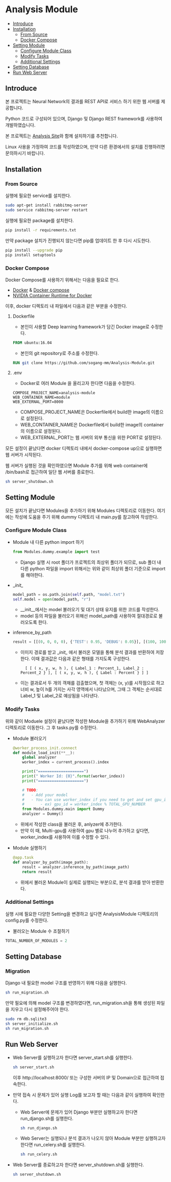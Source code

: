 # Analysis Module

- [Introduce](#introduce)
- [Installation](#installation)
    - [From Source](#from-source)
    - [Docker Compose](#docker-compose)
- [Setting Module](#setting-module)
    - [Configure Module Class](#configure-module-class)
    - [Modify Tasks](#modify-tasks)
    - [Additional Settings](#additional-settings)
- [Setting Database](#setting-database)
- [Run Web Server](#run-web-server)
    
## Introduce

본 프로젝트는 Neural Network의 결과를 REST API로 서비스 하기 위한 웹 서버를 제공합니다.

Python 코드로 구성되어 있으며, Django 및 Django REST framework를 사용하여 개발하였습니다.

본 프로젝트는 [Analysis Site](https://github.com/sogang-mm/Analysis-Site)와 함께 설치하기를 추천합니다.

Linux 사용을 가정하여 코드를 작성하였으며, 만약 다른 환경에서의 설치를 진행하려면 문의하시기 바랍니다.


## Installation

### From Source

실행에 필요한 service를 설치한다.
```bash
sudo apt-get install rabbitmq-server
sudo service rabbitmq-server restart
```

실행에 필요한 package를 설치한다.
```bash
pip install -r requirements.txt
```

만약 package 설치가 진행되지 않는다면 pip를 업데이트 한 후 다시 시도한다.
```bash
pip install --upgrade pip
pip install setuptools
```

### Docker Compose

Docker Compose를 사용하기 위해서는 다음을 필요로 한다.

- [Docker](https://docs.docker.com/) & [Docker compose](https://docs.docker.com/compose/)
- [NVIDIA Container Runtime for Docker](https://github.com/NVIDIA/nvidia-docker)

이후, docker 디렉토리 내 파일에서 다음과 같은 부분을 수정한다.

1. Dockerfile
    * 본인이 사용할 Deep learning framework가 담긴 Docker image로 수정한다.
    ```dockerfile
    FROM ubuntu:16.04
    ```
    * 본인의 git repository로 주소를 수정한다. 
    ```dockerfile
    RUN git clone https://github.com/sogang-mm/Analysis-Module.git 
    ```
        
2. .env
    * Docker로 여러 Module 을 올리고자 한다면 다음을 수정한다.
    ```text
    COMPOSE_PROJECT_NAME=analysis-module
    WEB_CONTAINER_NAME=module
    WEB_EXTERNAL_PORT=8000
    ```    
    * COMPOSE_PROJECT_NAME은 Dockerfile에서 build한 image의 이름으로 설정된다.
    * WEB_CONTAINER_NAME은 Dockerfile에서 build한 image의 container의 이름으로 설정된다.
    * WEB_EXTERNAL_PORT는 웹 서버의 외부 통신을 위한 PORT로 설정된다.

모든 설정이 끝났다면 docker 디렉토리 내에서 docker-compose up으로 실행하면 웹 서버가 시작된다.

웹 서버가 실행된 것을 확인하였으면 Module 추가를 위해 web container에 /bin/bash로 접근하여 일단 웹 서버를 종료한다.

```bash
sh server_shutdown.sh
```
 

## Setting Module

모든 설치가 끝났다면 Modules을 추가하기 위해 Modules 디렉토리로 이동한다.
여기에는 작성에 도움을 주기 위해 dummy 디렉토리 내 main.py를 참고하여 작성한다.

### Configure Module Class

* Module 내 다른 python import 하기
    ```python
    from Modules.dummy.example import test
    ```
    * Django 실행 시 root 폴더가 프로젝트의 최상위 폴더가 되므로, sub 폴더 내 다른 python 파일을 import 위해서는 위와 같이 최상위 폴더 기준으로 import를 해야한다.

* \__init\__ 
    ```python
    model_path = os.path.join(self.path, "model.txt")
    self.model = open(model_path, "r")
    ```
   * \__init\__에서는 model 불러오기 및 대기 상태 유지를 위한 코드를 작성한다. 
   * model 등의 파일을 불러오기 위해선 model_path를 사용하여 절대경로로 불러오도록 한다. 

* inference_by_path
    ```python
    result = [[(0, 0, 0, 0), {'TEST': 0.95, 'DEBUG': 0.05}], [(100, 100, 100, 100), {'TEST': 0.95, 'DEBUG': 0.05}]]
    ```
    * 이미지 경로를 받고 \__init\__ 에서 불러온 모델을 통해 분석 결과를 반환하여 저장한다. 이때 결과값은 다음과 같은 형태를 가지도록 구성한다.
        ```text
          [ [ ( x, y, w, h ), { Label_1 : Percent_1, Label_2 : Percent_2 } ], [ ( x, y, w, h ), { Label : Percent } ] ]
        ```
    * 이는 결과로서 두 개의 객채를 검출했으며, 첫 객체는 (x, y)를 시작점으로 하고 너비 w, 높이 h를 가지는 사각 영역에서 나타났으며, 그때 그 객체는 순서대로 Label_1 및 Label_2로 예상됨을 나타낸다.

### Modify Tasks

위와 같이 Moduele 설정이 끝났다면 작성한 Module을 추가하기 위해 WebAnalyzer 디렉토리로 이동한다. 그 후 tasks.py를 수정한다.

* Module 불러오기
    ```python
    @worker_process_init.connect
    def module_load_init(**__):
        global analyzer
        worker_index = current_process().index
    
        print("====================")
        print(" Worker Id: {0}".format(worker_index))
        print("====================")
    
        # TODO:
        #   - Add your model
        #   - You can use worker_index if you need to get and set gpu_id
        #       - ex) gpu_id = worker_index % TOTAL_GPU_NUMBER
        from Modules.dummy.main import Dummy
        analyzer = Dummy()
    ```
    * 위에서 작성한 class을 불러온 후, anlyzer에 추가한다.
    * 만약 이 때, Multi-gpu를 사용하여 gpu 별로 나누어 추가하고 싶다면, worker_index를 사용하여 이를 수정할 수 있다.

* Module 실행하기
    ```python
    @app.task
    def analyzer_by_path(image_path):
        result = analyzer.inference_by_path(image_path)
        return result
    ```
    * 위에서 불러온 Module이 실제로 실행되는 부분으로, 분석 결과를 받아 반환한다.


### Additional Settings

실행 시에 필요한 다양한 Setting을 변경하고 싶다면 AnalysisModule 디렉토리의 config.py를 수정한다.

* 불러오는 Module 수 조절하기
```python
TOTAL_NUMBER_OF_MODULES = 2
```

## Setting Database

### Migration
Django 내 필요한 model 구조를 반영하기 위해 다음을 실행한다.
```bash
sh run_migration.sh
```
만약 필요에 의해 model 구조를 변경하였다면, run_migration.sh을 통해 생성된 파일을 지우고 다시 설정해주어야 한다.
```bash
sudo rm db.sqlite3
sh server_initialize.sh
sh run_migration.sh
```

## Run Web Server

* Web Server를 실행하고자 한다면 server_start.sh를 실행한다.
    ```bash
    sh server_start.sh
    ```
    이후 http://localhost:8000/ 또는 구성한 서버의 IP 및 Domain으로 접근하여 접속한다.

* 만약 접속 시 문제가 있어 실행 Log를 보고자 할 때는 다음과 같이 실행하여 확인한다.
    * Web Server에 문제가 있어 Django 부분만 실행하고자 한다면 run_django.sh를 실행한다.
        ```bash
        sh run_django.sh
        ```
    
    * Web Server는 실행되나 분석 결과가 나오지 않아 Module 부분만 실행하고자 한다면 run_celery.sh를 실행한다.
        ```bash
        sh run_celery.sh
        ```
    
* Web Server를 종료하고자 한다면 server_shutdown.sh를 실행한다.
    ```bash
    sh server_shutdown.sh
    ``` 
